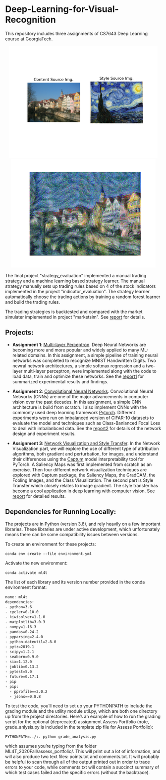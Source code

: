 # Deep-Learning-for-Visual-Recognition
 
This repository includes three assignments of CS7643 Deep Learning course at GeorgiaTech.

<div align=center><img src="assignment3/styles_images/starry_tubingen_before.png" height="360"><img src="assignment3/styles_images/starry_tubingen.png" height="350"><div align=left>

The final project "strategy_evaluation" implemented a manual trading strategy and a machine learning based strategy learner. The manual strategy manually sets up trading rules based on 4 of the stock indicators implemented in the project "indicator_evaluation". The strategy learner automatically choose the trading actions by training a random forest learner and build the trading rules.

The trading strategies is backtested and compared with the market simulater implemented in project "marketsim". See [report](strategy_evaluation/report.pdf) for details.


## Projects: 
- **Assignment 1**: [Multi-layer Perceptron](assignment1). Deep Neural Networks are becoming more and more popular and widely applied to many ML-related domains. In this assignment, a simple pipeline of training neural networks was completed to recognize MNIST Handwritten Digits. Two newral network architectures, a simple softmax regression and a two-layer multi-layer perceptron, were implemented along with the code to load data, train and optimize these networks. See the [report1](assignment1/report-a1-cpeng78.pdf) for summarized experimental results and findings.

- **Assignment 2**: [Convolutional Neural Networks](assignment2). Convolutional Neural Networks (CNNs) are one of the major advancements in computer vision over the past decades. In this assignment, a simple CNN architecture is build from scratch. I also implement CNNs with the commonly used deep learning framework [Pytorch](https://pytorch.org/). Different experiments were run on imbalanced version of CIFAR-10 datasets to evaluate the model and techniques such as Class-Banlanced Focal Loss to deal with imbalanbced data. See the [report2](assignment2/report-a2-cpeng78.pdf) for details of the network design and experiment results.

- **Assignment 3**: [Network Visualization and Style Transfer](assignment3). In the Network Visualization part, we will explore the use of different type of attribution algorithms, both gradient and perturbation, for images, and understand their differences using the [Captum](https://captum.ai/) model interpretability tool for PyTorch. A Saliency Maps was first implemented from scratch as an exercise. Then four different network visualization techniques are explored with Captum package, the Saliency Maps, the GradCAM, the Fooling Images, and the Class Visualization. The second part is Style Transfer which closely relates to image gradient. The style transfer has become a cool application in deep learning with computer vision. See [report](assignment3/report-a3-cpeng78.pdf) for detailed results.

## Dependencies for Running Locally:

The projects are in Python (version 3.6), and rely heavily on a few important libraries. These libraries are under active development, which unfortunately means there can be some compatibility issues between versions.

To create an environment for these projects:
```
conda env create --file environment.yml
```
Activate the new environment:
```
conda activate ml4t
```
The list of each library and its version number provided in the conda environment format:
```
name: ml4t
dependencies:
- python=3.6
- cycler=0.10.0
- kiwisolver=1.1.0
- matplotlib=3.0.3
- numpy=1.16.3
- pandas=0.24.2
- pyparsing=2.4.0
- python-dateutil=2.8.0
- pytz=2019.1
- scipy=1.2.1
- seaborn=0.9.0
- six=1.12.0
- joblib=0.13.2
- pytest=5.0
- future=0.17.1
- pip
- pip:
  - pprofile==2.0.2
  - jsons==0.8.8
```
To test the code, you’ll need to set up your PYTHONPATH to include the grading module and the utility module util.py, which are both one directory up from the project directories. Here’s an example of how to run the grading script for the optional (deprecated) assignment Assess Portfolio (note, grade_anlysis.py is included in the template zip file for Assess Portfolio):
```
PYTHONPATH=../:. python grade_analysis.py
```
which assumes you’re typing from the folder ML4T_2020Fall/assess_portfolio/. This will print out a lot of information, and will also produce two text files: points.txt and comments.txt. It will probably be helpful to scan through all of the output printed out in order to trace errors to your code, while comments.txt will contain a succinct summary of which test cases failed and the specific errors (without the backtrace).
